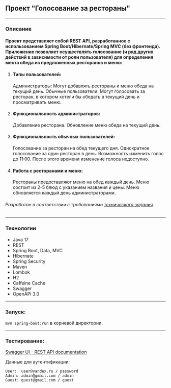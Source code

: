 ## Проект "Голосование за рестораны"

-----------------------------------------------------

### Описание

#### Проект представляет собой REST API, разработанное с использованием Spring Boot/Hibernate/Spring MVC (без фронтенда). Приложение позволяет осуществлять голосование (и ряд других действий в зависимости от роли пользователя) для определения места обеда из предложенных ресторанов и меню:
1. #### Типы пользователей:
    Администраторы: Могут добавлять рестораны и меню обеда на текущий день.
    Обычные пользователи: Могут голосовать за ресторан, в котором хотели бы обедать в текущий день и просматривать меню.
2. #### Функциональность администраторов:
    Добавление ресторана.
    Обновление меню обеда на текущий день.
3. #### Функциональность обычных пользователей:
    Голосование за ресторан на обед текущего дня.
    Однократное голосование за один ресторан в день.
    Возможность изменить голос до 11:00. После этого времени изменение голоса недоступно.
4. #### Работа с ресторанами и меню:
    Рестораны предоставляют меню на обед каждый день.
    Меню состоит из 2-5 блюд с указанием названия и цены.
    Меню обновляется каждый день администраторами.

###### Разработан в соответствии с требованиями [технического задания](https://github.com/Staymix/RestaurantVoting/blob/main/technical_requirement.md).

-----------------------------------------------------

### Технологии

- Java 17
- REST
- Spring Boot, Data, MVC
- Hibernate
- Spring Security
- Maven
- Lombok
- H2
- Caffeine Cache
- Swagger
- OpenAPI 3.0

-----------------------------------------------------

### Запуск: 
`mvn spring-boot:run` в корневой директории.

-----------------------------------------------------

### Тестирование:

[Swagger UI - REST API documentation](http://localhost:8080/)  

Данные для аутентификации:

```
User:  user@yandex.ru / password
Admin: admin@gmail.com / admin
Guest: guest@gmail.com / guest
```